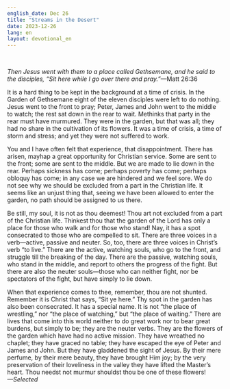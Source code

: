 ```yaml
---
english_date: Dec 26
title: "Streams in the Desert"
date: 2023-12-26
lang: en
layout: devotional_en
---
```



<br/>

<p><em>Then Jesus went with them to a place called Gethsemane, and he said to the disciples, “Sit here while I go over there and pray.”</em>—Matt 26:36

</p>

<p>It is a hard thing to be kept in the background at a time of crisis. In the Garden of Gethsemane eight of the eleven disciples were left to do nothing. Jesus went to the front to pray; Peter, James and John went to the middle to watch; the rest sat down in the rear to wait. Methinks that party in the rear must have murmured. They were in the garden, but that was all; they had no share in the cultivation of its flowers. It was a time of crisis, a time of storm and stress; and yet they were not suffered to work.

</p>

<p>You and I have often felt that experience, that disappointment. There has arisen, mayhap a great opportunity for Christian service. Some are sent to the front; some are sent to the middle. But we are made to lie down in the rear. Perhaps sickness has come; perhaps poverty has come; perhaps obloquy has come; in any case we are hindered and we feel sore. We do not see why we should be excluded from a part in the Christian life. It seems like an unjust thing that, seeing we have been allowed to enter the garden, no path should be assigned to us there.

</p>

<p>Be still, my soul, it is not as thou deemest! Thou art not excluded from a part of the Christian life. Thinkest thou that the garden of the Lord has only a place for those who walk and for those who stand! Nay, it has a spot consecrated to those who are compelled to sit. There are three voices in a verb—active, passive and neuter. So, too, there are three voices in Christ’s verb “to live.” There are the active, watching souls, who go to the front, and struggle till the breaking of the day. There are the passive, watching souls, who stand in the middle, and report to others the progress of the fight. But there are also the neuter souls—those who can neither fight, nor be spectators of the fight, but have simply to lie down.

</p>

<p>When that experience comes to thee, remember, thou are not shunted. Remember it is Christ that says, “Sit ye here.” Thy spot in the garden has also been consecrated. It has a special name. It is not “the place of wrestling,” nor “the place of watching,” but “the place of waiting.” There are lives that come into this world neither to do great work nor to bear great burdens, but simply to be; they are the neuter verbs. They are the flowers of the garden which have had no active mission. They have wreathed no chaplet; they have graced no table; they have escaped the eye of Peter and James and John. But they have gladdened the sight of Jesus. By their mere perfume, by their mere beauty, they have brought Him joy; by the very preservation of their loveliness in the valley they have lifted the Master’s heart. Thou needst not murmur shouldst thou be one of these flowers!<br/> <em>—Selected</em>

</p>

<p></p>